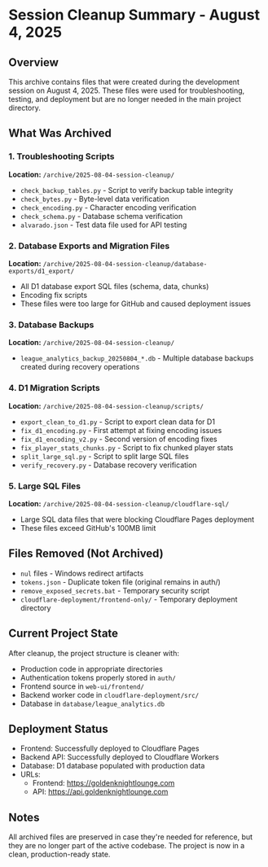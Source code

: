 # Session Cleanup Summary - August 4, 2025

## Overview
This archive contains files that were created during the development session on August 4, 2025. These files were used for troubleshooting, testing, and deployment but are no longer needed in the main project directory.

## What Was Archived

### 1. Troubleshooting Scripts
**Location:** `/archive/2025-08-04-session-cleanup/`
- `check_backup_tables.py` - Script to verify backup table integrity
- `check_bytes.py` - Byte-level data verification
- `check_encoding.py` - Character encoding verification
- `check_schema.py` - Database schema verification
- `alvarado.json` - Test data file used for API testing

### 2. Database Exports and Migration Files
**Location:** `/archive/2025-08-04-session-cleanup/database-exports/d1_export/`
- All D1 database export SQL files (schema, data, chunks)
- Encoding fix scripts
- These files were too large for GitHub and caused deployment issues

### 3. Database Backups
**Location:** `/archive/2025-08-04-session-cleanup/`
- `league_analytics_backup_20250804_*.db` - Multiple database backups created during recovery operations

### 4. D1 Migration Scripts
**Location:** `/archive/2025-08-04-session-cleanup/scripts/`
- `export_clean_to_d1.py` - Script to export clean data for D1
- `fix_d1_encoding.py` - First attempt at fixing encoding issues
- `fix_d1_encoding_v2.py` - Second version of encoding fixes
- `fix_player_stats_chunks.py` - Script to fix chunked player stats
- `split_large_sql.py` - Script to split large SQL files
- `verify_recovery.py` - Database recovery verification

### 5. Large SQL Files
**Location:** `/archive/2025-08-04-session-cleanup/cloudflare-sql/`
- Large SQL data files that were blocking Cloudflare Pages deployment
- These files exceed GitHub's 100MB limit

## Files Removed (Not Archived)
- `nul` files - Windows redirect artifacts
- `tokens.json` - Duplicate token file (original remains in auth/)
- `remove_exposed_secrets.bat` - Temporary security script
- `cloudflare-deployment/frontend-only/` - Temporary deployment directory

## Current Project State
After cleanup, the project structure is cleaner with:
- Production code in appropriate directories
- Authentication tokens properly stored in `auth/`
- Frontend source in `web-ui/frontend/`
- Backend worker code in `cloudflare-deployment/src/`
- Database in `database/league_analytics.db`

## Deployment Status
- Frontend: Successfully deployed to Cloudflare Pages
- Backend API: Successfully deployed to Cloudflare Workers
- Database: D1 database populated with production data
- URLs:
  - Frontend: https://goldenknightlounge.com
  - API: https://api.goldenknightlounge.com

## Notes
All archived files are preserved in case they're needed for reference, but they are no longer part of the active codebase. The project is now in a clean, production-ready state.